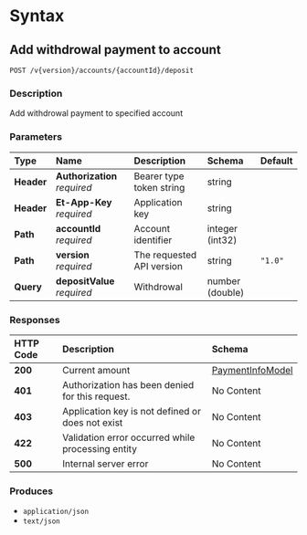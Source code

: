 # Syntax

## Add withdrowal payment to account

```text
POST /v{version}/accounts/{accountId}/deposit
```

### Description

Add withdrowal payment to specified account

### Parameters

| Type | Name | Description | Schema | Default |
| :--- | :--- | :--- | :--- | :--- |
| **Header** | **Authorization**   _required_ | Bearer type token string | string |  |
| **Header** | **Et-App-Key**   _required_ | Application key | string |  |
| **Path** | **accountId**   _required_ | Account identifier | integer \(int32\) |  |
| **Path** | **version**   _required_ | The requested API version | string | `"1.0"` |
| **Query** | **depositValue**   _required_ | Withdrowal | number \(double\) |  |

### Responses

| HTTP Code | Description | Schema |
| :--- | :--- | :--- |
| **200** | Current amount | [PaymentInfoModel](internalaccounts_createdepositpayment.md#paymentinfomodel) |
| **401** | Authorization has been denied for this request. | No Content |
| **403** | Application key is not defined or does not exist | No Content |
| **422** | Validation error occurred while processing entity | No Content |
| **500** | Internal server error | No Content |

### Produces

* `application/json`
* `text/json`


